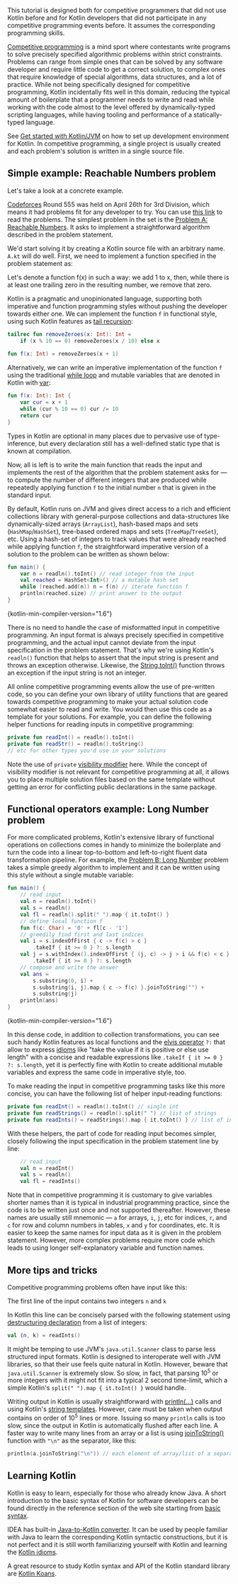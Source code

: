 [//]: # (title: Kotlin for competitive programming)

This tutorial is designed both for competitive programmers that did not use Kotlin before and 
for Kotlin developers that did not participate in any competitive programming events before.
It assumes the corresponding programming skills.

[Competitive programming](https://en.wikipedia.org/wiki/Competitive_programming)
is a mind sport where contestants write programs to solve precisely specified 
algorithmic problems within strict constraints. Problems can range from simple ones that can be solved by 
any software developer and require little code to get a correct solution, to complex ones that require knowledge of 
special algorithms, data structures, and a lot of practice. While not being specifically designed for competitive 
programming, Kotlin incidentally fits well in this domain, reducing the typical amount of boilerplate that a 
programmer needs to write and read while working with the code almost to the level offered by dynamically-typed 
scripting languages, while having tooling and performance of a statically-typed language.

See [Get started with Kotlin/JVM](jvm-get-started.md) on how to set up development
environment for Kotlin. In competitive programming, a single project is usually created and each problem's solution is 
written in a single source file.

## Simple example: Reachable Numbers problem

Let's take a look at a concrete example. 

[Codeforces](https://codeforces.com/) 
Round 555 was held on April 26th for 3rd Division, which means it had problems fit for any developer to try. 
You can use [this link](https://codeforces.com/contest/1157) to read the problems. 
The simplest problem in the set is the 
[Problem A: Reachable Numbers](https://codeforces.com/contest/1157/problem/A).
It asks to implement a straightforward algorithm described in the problem statement. 

We'd start solving it by creating a Kotlin source file with an arbitrary name. `A.kt` will do well.
First, we need to implement a function specified in the problem statement as:

Let's denote a function f(x) in such a way: we add 1 to x, then, while there is at least one trailing zero 
in the resulting number, we remove that zero.

Kotlin is a pragmatic and unopinionated language, supporting both imperative and function programming styles without 
pushing the developer towards either one. We can implement the function `f` in functional style, using such Kotlin 
features as [tail recursion](functions.md#tail-recursive-functions):

```kotlin
tailrec fun removeZeroes(x: Int): Int =
    if (x % 10 == 0) removeZeroes(x / 10) else x
    
fun f(x: Int) = removeZeroes(x + 1)
```

Alternatively, we can write an imperative implementation of the function `f` using the traditional 
[while loop](control-flow.md) and mutable variables that are denoted in Kotlin with 
[var](basic-syntax.md#variables):

```kotlin
fun f(x: Int): Int {
    var cur = x + 1
    while (cur % 10 == 0) cur /= 10
    return cur
}
```

Types in Kotlin are optional in many places due to pervasive use of type-inference, but every declaration still has 
a well-defined static type that is known at compilation.

Now, all is left is to write the main function that reads the input and implements the rest of the algorithm that the problem 
statement asks for &mdash; to compute the number of different integers that are produced while repeatedly applying 
function `f` to the initial number `n` that is given in the standard input.

By default, Kotlin runs on JVM and gives direct access to a rich and efficient collections library with 
general-purpose collections and data-structures like dynamically-sized arrays (`ArrayList`), 
hash-based maps and sets (`HashMap`/`HashSet`), tree-based ordered maps and sets (`TreeMap`/`TreeSet`), etc. 
Using a hash-set of integers to track values that were already reached while applying function `f`, 
the straightforward imperative version of a solution to the problem can be written as shown below:

```kotlin
fun main() {
    var n = readln().toInt() // read integer from the input
    val reached = HashSet<Int>() // a mutable hash set 
    while (reached.add(n)) n = f(n) // iterate function f
    println(reached.size) // print answer to the output
}
```
{kotlin-min-compiler-version="1.6"}

There is no need to handle the case of misformatted input in competitive programming. An input format is always precisely
specified in competitive programming, and the actual input cannot deviate from the input specification in the problem
statement. That's why we're using Kotlin's `readln()` function that helps to assert that the input string is present and
throws an exception otherwise. Likewise, the [String.toInt()](https://kotlinlang.org/api/latest/jvm/stdlib/kotlin.text/to-int.html)
function throws an exception if the input string is not an integer.
 
All online competitive programming events allow the use of pre-written code, so you can define your own library of 
utility functions that are geared towards competitive programming to make your actual solution code somewhat easier 
to read and write. You would then use this code as a template for your solutions. For example, you can define 
the following helper functions for reading inputs in competitive programming:

```kotlin
private fun readInt() = readln().toInt()
private fun readStr() = readln().toString()
// etc for other types you'd use in your solutions
```

Note the use of `private` [visibility modifier](visibility-modifiers.md) here.
While the concept of visibility modifier is not relevant for competitive programming at all, 
it allows you to place multiple solution files based on the
same template without getting an error for conflicting public declarations in the same package.

## Functional operators example: Long Number problem

For more complicated problems, Kotlin's extensive library of functional operations on collections comes in handy to 
minimize the boilerplate and turn the code into a linear top-to-bottom and left-to-right fluent data transformation 
pipeline. For example, the 
[Problem B: Long Number](https://codeforces.com/contest/1157/problem/B) problem 
takes a simple greedy algorithm to implement and it can be written using this style without a single mutable variable:

```kotlin
fun main() {
    // read input
    val n = readln().toInt()
    val s = readln()
    val fl = readln().split(" ").map { it.toInt() }
    // define local function f
    fun f(c: Char) = '0' + fl[c - '1']
    // greedily find first and last indices
    val i = s.indexOfFirst { c -> f(c) > c }
        .takeIf { it >= 0 } ?: s.length
    val j = s.withIndex().indexOfFirst { (j, c) -> j > i && f(c) < c }
        .takeIf { it >= 0 } ?: s.length
    // compose and write the answer
    val ans =
        s.substring(0, i) +
        s.substring(i, j).map { c -> f(c) }.joinToString("") +
        s.substring(j)
    println(ans)
}
```
{kotlin-min-compiler-version="1.6"}

In this dense code, in addition to collection transformations, you can see such handy Kotlin features as local functions
and the [elvis operator](null-safety.md#elvis-operator) `?:`
that allow to express 
[idioms](idioms.md) like "take the value if it is positive or else use length" with a concise and readable 
expressions like `.takeIf { it >= 0 } ?: s.length`, yet it is perfectly fine with Kotlin to create additional mutable
variables and express the same code in imperative style, too.

To make reading the input in competitive programming tasks like this more concise, 
you can have the following list of helper input-reading functions:

```kotlin
private fun readInt() = readln().toInt() // single int
private fun readStrings() = readln().split(" ") // list of strings
private fun readInts() = readStrings().map { it.toInt() } // list of ints
```

With these helpers, the part of code for reading input becomes simpler, closely following the input 
specification in the problem statement line by line:

```kotlin
    // read input
    val n = readInt()
    val s = readln() 
    val fl = readInts()
```

Note that in competitive programming it is customary to give variables shorter names than it is 
typical in industrial programming practice, since the code is to be written just once and not supported thereafter. 
However, these names are usually still mnemonic &mdash; `a` for arrays,
`i`, `j`, etc for indices, `r`, and `c` for row and column numbers in tables, `x` and `y` for coordinates, etc.
It is easier to keep the same names for input data as it is given in the problem statement. 
However, more complex problems require more code which leads to using longer self-explanatory
variable and function names.

## More tips and tricks

Competitive programming problems often have input like this:

The first line of the input contains two integers `n` and `k`

In Kotlin this line can be concisely parsed with the following statement using
[destructuring declaration](destructuring-declarations.md) 
from a list of integers:

```kotlin
val (n, k) = readInts() 
```

It might be temping to use JVM's `java.util.Scanner` class to parse less structured 
input formats. Kotlin is designed to interoperate well with JVM libraries, so that their use feels quite
natural in Kotlin. However, beware that `java.util.Scanner` is extremely slow. So slow, in fact, that parsing
10<sup>5</sup> or more integers with it might not fit into a typical 2 second time-limit, which a simple Kotlin's 
`split(" ").map { it.toInt() }` would handle. 

Writing output in Kotlin is usually straightforward with 
[println(...)](https://kotlinlang.org/api/latest/jvm/stdlib/kotlin.io/println.html) 
calls and using Kotlin's 
[string templates](basic-types.md#string-templates). However, care must be taken when output 
contains on order of 10<sup>5</sup> lines or more. Issuing so many `println` calls is too slow, since the output 
in Kotlin is automatically flushed after each line. 
A faster way to write many lines from an array or a list is using
[joinToString()](https://kotlinlang.org/api/latest/jvm/stdlib/kotlin.collections/join-to-string.html) function
with `"\n"` as the separator, like this:

```kotlin
println(a.joinToString("\n")) // each element of array/list of a separate line
```

## Learning Kotlin

Kotlin is easy to learn, especially for those who already know Java.
A short introduction to the basic syntax of Kotlin for software developers can be found directly in the
reference section of the web site starting from [basic syntax](basic-syntax.md). 

IDEA has built-in 
[Java-to-Kotlin converter](https://www.jetbrains.com/help/idea/converting-a-java-file-to-kotlin-file.html). 
It can be used by people familiar with Java to learn the corresponding Kotlin syntactic constructions, but it
is not perfect and it is still worth familiarizing yourself with Kotlin and learning the 
[Kotlin idioms](idioms.md).

A great resource to study Kotlin syntax and API of the Kotlin standard library are
[Kotlin Koans](koans.md).


